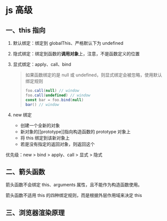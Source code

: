 # js 高级

## 一、this 指向

1. 默认绑定：绑定到 globalThis、严格默认下为 undefined

2. 隐式绑定：绑定到函数的**调用对象**上，注意，不是函数定义的位置

3. 显式绑定：apply、call、bind

   > 如果函数绑定的是 null 或 undefined，则显式绑定会被忽略，使用默认绑定规则
   >
   > ```js
   > foo.call(null) // window
   > foo.call(undefined) // window
   > const bar = foo.bind(null)
   > bar() // window
   > ```

4. new 绑定

   - 创建一个全新的对象
   - 新对象的[[prototype]]指向构造函数的 prototype 对象上
   - 将 this 绑定到该新对象上
   - 若是没有指定的返回对象，则返回这个

优先级：new > bind > apply、call > 显式 > 隐式

## 二、箭头函数

箭头函数不会绑定 this、arguments 属性，且不能作为构造函数使用。

箭头函数不适用 this 的四种绑定规则，而是根据外层作用域来决定 this

## 三、浏览器渲染原理
